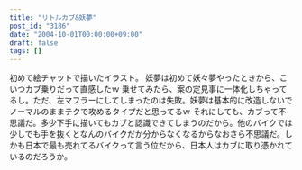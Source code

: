 ```yaml
---
title: "リトルカブ&妖夢"
post_id: "3186"
date: "2004-10-01T00:00:00+09:00"
draft: false
tags: []
---
```



初めて絵チャットで描いたイラスト。 妖夢は初めて妖々夢やったときから、こいつカブ乗りだって直感したｗ 乗せてみたら、案の定見事に一体化しちゃってるし。ただ、左マフラーにしてしまったのは失敗。妖夢は基本的に改造しないでノーマルのままテクで攻めるタイプだと思ってるｗ  それにしても、カブって不思議だ。多少下手に描いてもカブと認識できてしまうのだから。他のバイクでは少しでも手を抜くとなんのバイクだか分からなくなるからなおさら不思議だ。しかも日本で最も売れてるバイクって言う位だから、日本人はカブに取り憑かれているのだろうか。
